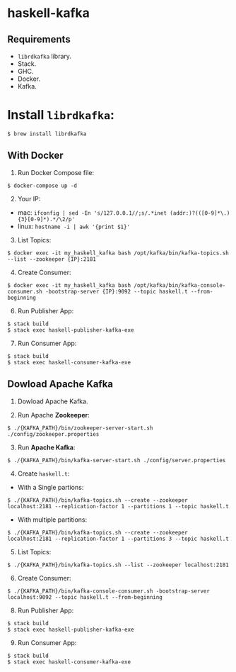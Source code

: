 # haskell-kafka

## Requirements
* `librdkafka` library.
* Stack.
* GHC.
* Docker.
* Kafka.

# Install `librdkafka`:
```
$ brew install librdkafka
```

## With Docker

1. Run Docker Compose file:
```
$ docker-compose up -d
```

2. Your IP:
* mac: `ifconfig | sed -En 's/127.0.0.1//;s/.*inet (addr:)?(([0-9]*\.){3}[0-9]*).*/\2/p'`
* linux: `hostname -i | awk '{print $1}'`

3. List Topics:
```
$ docker exec -it my_haskell_kafka bash /opt/kafka/bin/kafka-topics.sh --list --zookeeper {IP}:2181
```
   
4. Create Consumer:
```
$ docker exec -it my_haskell_kafka bash /opt/kafka/bin/kafka-console-consumer.sh -bootstrap-server {IP}:9092 --topic haskell.t --from-beginning
```
    
6. Run Publisher App:
```
$ stack build
$ stack exec haskell-publisher-kafka-exe
```

7. Run Consumer App:
```
$ stack build
$ stack exec haskell-consumer-kafka-exe
```

## Dowload Apache Kafka

1. Dowload Apache Kafka.

2. Run Apache **Zookeeper**:
```
$ ./{KAFKA_PATH}/bin/zookeeper-server-start.sh ./config/zookeeper.properties
```

3. Run **Apache Kafka**:
```
$ ./{KAFKA_PATH}/bin/kafka-server-start.sh ./config/server.properties
```
    
4. Create `haskell.t`:
* With a Single partions:
```
$ ./{KAFKA_PATH}/bin/kafka-topics.sh --create --zookeeper localhost:2181 --replication-factor 1 --partitions 1 --topic haskell.t
```
* With multiple partitions:
```
$ ./{KAFKA_PATH}/bin/kafka-topics.sh --create --zookeeper localhost:2181 --replication-factor 1 --partitions 3 --topic haskell.t
```
 
5. List Topics:
```
$ ./{KAFKA_PATH}/bin/kafka-topics.sh --list --zookeeper localhost:2181
```
   
6. Create Consumer:
```
$ ./{KAFKA_PATH}/bin/kafka-console-consumer.sh -bootstrap-server localhost:9092 --topic haskell.t --from-beginning
```

8. Run Publisher App:
```
$ stack build
$ stack exec haskell-publisher-kafka-exe
```

9. Run Consumer App:
```
$ stack build
$ stack exec haskell-consumer-kafka-exe
```